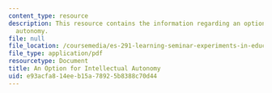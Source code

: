 ```yaml
---
content_type: resource
description: This resource contains the information regarding an option for intellectual
  autonomy.
file: null
file_location: /coursemedia/es-291-learning-seminar-experiments-in-education-spring-2003/e93acfa814eeb15a78925b8388c70d44_MITES_291S03_2b_ESG.pdf
file_type: application/pdf
resourcetype: Document
title: An Option for Intellectual Autonomy
uid: e93acfa8-14ee-b15a-7892-5b8388c70d44
---
```

